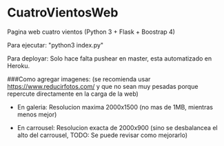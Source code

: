 # CuatroVientosWeb
Pagina web cuatro vientos (Python 3 + Flask + Boostrap 4) 

Para ejecutar: "python3 index.py"

Para deployar: Solo hace falta pushear en master, esta automatizado en Heroku.

###Como agregar imagenes:
(se recomienda usar https://www.reducirfotos.com/ y que no sean muy pesadas porque repercute directamente en la carga de la web)

* En galeria: Resolucion maxima 2000x1500 (no mas de 1MB, mientras menos mejor)

* En carrousel: Resolucion exacta de 2000x900 (sino se desbalancea el alto del carrousel, TODO: Se puede revisar como mejorarlo)

